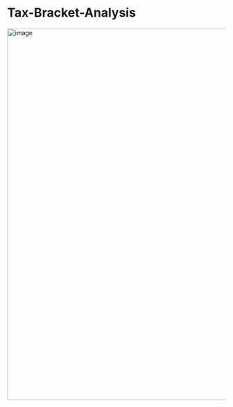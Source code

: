 # Tax-Bracket-Analysis
<img width="858" alt="image" src="https://github.com/user-attachments/assets/b81b8833-0b86-489a-9357-a339abd09279">

